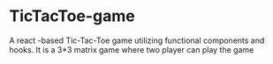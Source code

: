 # TicTacToe-game
A react -based  Tic-Tac-Toe game utilizing functional components and hooks.
It is a 3*3 matrix game where two player can play the game
